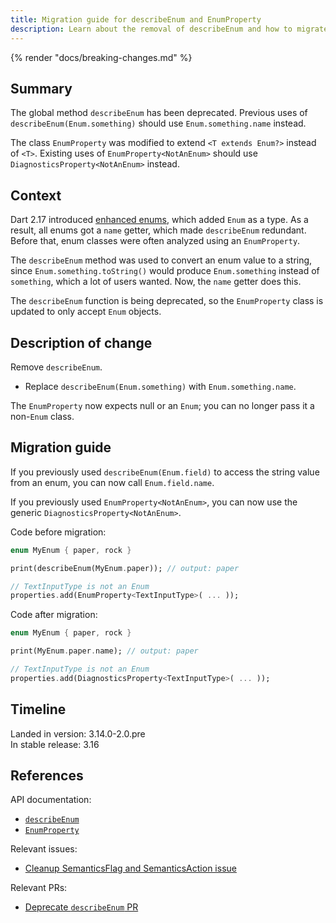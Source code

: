 ```yaml
---
title: Migration guide for describeEnum and EnumProperty
description: Learn about the removal of describeEnum and how to migrate.
---
```


{% render "docs/breaking-changes.md" %}

## Summary

The global method `describeEnum` has been deprecated. Previous uses
of `describeEnum(Enum.something)` should use
`Enum.something.name` instead.

The class `EnumProperty` was modified to
extend `<T extends Enum?>` instead of `<T>`.
Existing uses of `EnumProperty<NotAnEnum>` should
use `DiagnosticsProperty<NotAnEnum>` instead.

## Context

Dart 2.17 introduced [enhanced enums][], which added `Enum` as a type.
As a result, all enums got a `name` getter, which made `describeEnum`
redundant. Before that, enum classes were often analyzed using an
`EnumProperty`.

The `describeEnum` method was used to convert an enum value to a string,
since `Enum.something.toString()` would produce `Enum.something` instead
of `something`, which a lot of users wanted. Now, the `name` getter does this.

The `describeEnum` function is being deprecated,
so the `EnumProperty` class is updated to only accept `Enum` objects.

[enhanced enums]: {{site.dart-site}}/language/enums#declaring-enhanced-enums

## Description of change

Remove `describeEnum`.

- Replace `describeEnum(Enum.something)` with `Enum.something.name`.

The `EnumProperty` now expects null or an `Enum`;
you can no longer pass it a non-`Enum` class.

## Migration guide

If you previously used `describeEnum(Enum.field)` to access the
string value from an enum, you can now call `Enum.field.name`.

If you previously used `EnumProperty<NotAnEnum>`, you can
now use the generic `DiagnosticsProperty<NotAnEnum>`.

Code before migration:

```dart
enum MyEnum { paper, rock }

print(describeEnum(MyEnum.paper)); // output: paper

// TextInputType is not an Enum
properties.add(EnumProperty<TextInputType>( ... ));
```

Code after migration:

```dart
enum MyEnum { paper, rock }

print(MyEnum.paper.name); // output: paper

// TextInputType is not an Enum
properties.add(DiagnosticsProperty<TextInputType>( ... ));
```

## Timeline

Landed in version: 3.14.0-2.0.pre<br>
In stable release: 3.16

## References

API documentation:

* [`describeEnum`][]
* [`EnumProperty`][]

Relevant issues:

* [Cleanup SemanticsFlag and SemanticsAction issue][]

Relevant PRs:

* [Deprecate `describeEnum` PR][]

[`describeEnum`]: {{site.api}}/flutter/foundation/describeEnum.html
[`EnumProperty`]: {{site.api}}/flutter/foundation/EnumProperty-class.html

[Cleanup SemanticsFlag and SemanticsAction issue]: {{site.repo.flutter}}/issues/123346
[Deprecate `describeEnum` PR]: {{site.repo.flutter}}/pull/125016
